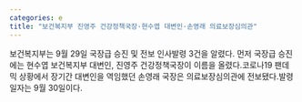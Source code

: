 ```yaml
---
categories: e
title: "보건복지부 진영주 건강정책국장·현수엽 대변인·손영래 의료보장심의관"
---
```

보건복지부는 9월 29일 국장급 승진 및 전보 인사발령 3건을 알렸다. 먼저 국장급 승진에는 현수엽 보건복지부 대변인, 진영주 건강정책국장이 이름을 올렸다.코로나19 팬데믹 상황에서 장기간 대변인을 역임했던 손영래 국장은 의료보장심의관에 전보됐다.발령일자는 9월 30일이다.